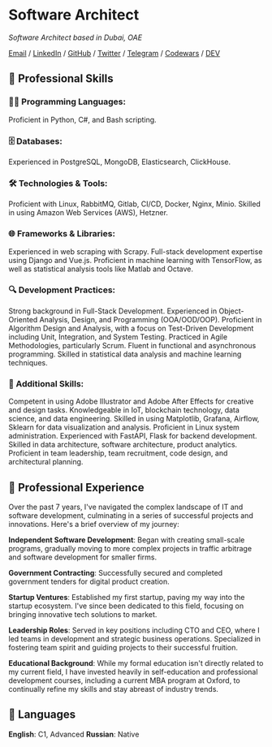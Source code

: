 # Software Architect

_Software Architect based in Dubai, OAE_ <br>

[Email](mailto:k.loginov.dev@gmail.com) / [LinkedIn](https://www.linkedin.com/in/loginov-kirill/) / [GitHub](https://github.com/logoskir/) / [Twitter](https://twitter.com/KiriLoginov) / [Telegram](https://t.me/logoskir) / [Codewars](https://www.codewars.com/users/logoskir) / [DEV](https://dev.to/logoskir)

## 🌟 Professional Skills


### 👨‍💻 Programming Languages:

Proficient in Python, C#, and Bash scripting.

### 🗄️ Databases:

Experienced in PostgreSQL, MongoDB, Elasticsearch, ClickHouse.

### 🛠️ Technologies & Tools:

Proficient with Linux, RabbitMQ, Gitlab, CI/CD, Docker, Nginx, Minio.
Skilled in using Amazon Web Services (AWS), Hetzner.

### 🌐 Frameworks & Libraries:

Experienced in web scraping with Scrapy.
Full-stack development expertise using Django and Vue.js.
Proficient in machine learning with TensorFlow, as well as statistical analysis tools like Matlab and Octave.

### 🔍 Development Practices:

Strong background in Full-Stack Development.
Experienced in Object-Oriented Analysis, Design, and Programming (OOA/OOD/OOP).
Proficient in Algorithm Design and Analysis, with a focus on Test-Driven Development including Unit, Integration, and System Testing.
Practiced in Agile Methodologies, particularly Scrum.
Fluent in functional and asynchronous programming.
Skilled in statistical data analysis and machine learning techniques.

### 🎨 Additional Skills:

Competent in using Adobe Illustrator and Adobe After Effects for creative and design tasks.
Knowledgeable in IoT, blockchain technology, data science, and data engineering.
Skilled in using Matplotlib, Grafana, Airflow, Sklearn for data visualization and analysis.
Proficient in Linux system administration.
Experienced with FastAPI, Flask for backend development.
Skilled in data architecture, software architecture, product analytics.
Proficient in team leadership, team recruitment, code design, and architectural planning.


## 🚀 Professional Experience


Over the past 7 years, I've navigated the complex landscape of IT and software development, culminating in a series of successful projects and innovations. Here's a brief overview of my journey:

**Independent Software Development**: Began with creating small-scale programs, gradually moving to more complex projects in traffic arbitrage and software development for smaller firms.

**Government Contracting**: Successfully secured and completed government tenders for digital product creation.

**Startup Ventures**: Established my first startup, paving my way into the startup ecosystem. I've since been dedicated to this field, focusing on bringing innovative tech solutions to market.

**Leadership Roles**: Served in key positions including CTO and CEO, where I led teams in development and strategic business operations. Specialized in fostering team spirit and guiding projects to their successful fruition.

**Educational Background**: While my formal education isn't directly related to my current field, I have invested heavily in self-education and professional development courses, including a current MBA program at Oxford, to continually refine my skills and stay abreast of industry trends.


## 💬 Languages
**English**: C1, Advanced
**Russian**: Native <br>
<br><br>
